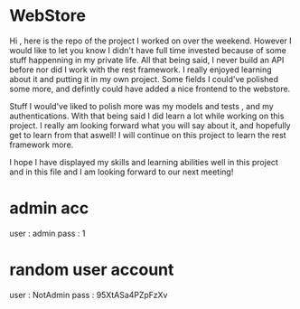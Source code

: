 # WebStore
Hi , here is the repo of the project I worked on over the weekend. However I would like to let you know I didn't have full time invested because of some stuff happenning
in my private life. All that being said, I never build an API before nor did I work with the rest framework. I really enjoyed learning about it and putting it in my own project.
Some fields I could've polished some more, and defintly could have added a nice frontend to the webstore. 

Stuff I would've liked to polish more was my models and tests , and my authentications. With that being said I did learn a lot while working on this project.
I really am looking forward what you will say about it, and hopefully get to learn from that aswell! I will continue on this project to learn the rest framework more.

I hope I have displayed my skills and learning abilities well in this project and in this file and I am looking forward to our next meeting!

# admin acc
user : admin
pass : 1

# random user account
user : NotAdmin
pass : 95XtASa4PZpFzXv
